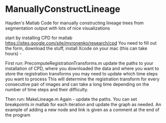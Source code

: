 # ManuallyConstructLineage
Hayden's Matlab Code for manually constructing lineage trees from segmentation output with lots of nice visualizations

start by installing CPD for matlab https://sites.google.com/site/myronenko/research/cpd You need to fill out the form, download the stuff, install Xcode on your mac (this can take hours) -

First run: PrecomputeRegistrationTransforms.m
update the paths to your installation of CPD, where you downloaded the data and where you want to store the registration transforms
you may need to update which time steps you want to process
This will determine the registration transform for every consecutive pair of images and can take a long
time depending on the number of time steps and their difficulty.

Then run: MakeLineage.m
Again - update the paths.
You can set breakpoints in matlab for each iteration and update the graph as needed.
An example of adding a new node and link is given as a comment at the end of the program
